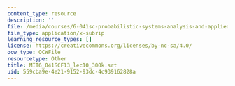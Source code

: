 ```yaml
---
content_type: resource
description: ''
file: /media/courses/6-041sc-probabilistic-systems-analysis-and-applied-probability-fall-2013/559cba9e4e21915293dc4c939162828a_MIT6_041SCF13_lec10_300k.srt
file_type: application/x-subrip
learning_resource_types: []
license: https://creativecommons.org/licenses/by-nc-sa/4.0/
ocw_type: OCWFile
resourcetype: Other
title: MIT6_041SCF13_lec10_300k.srt
uid: 559cba9e-4e21-9152-93dc-4c939162828a
---
```

